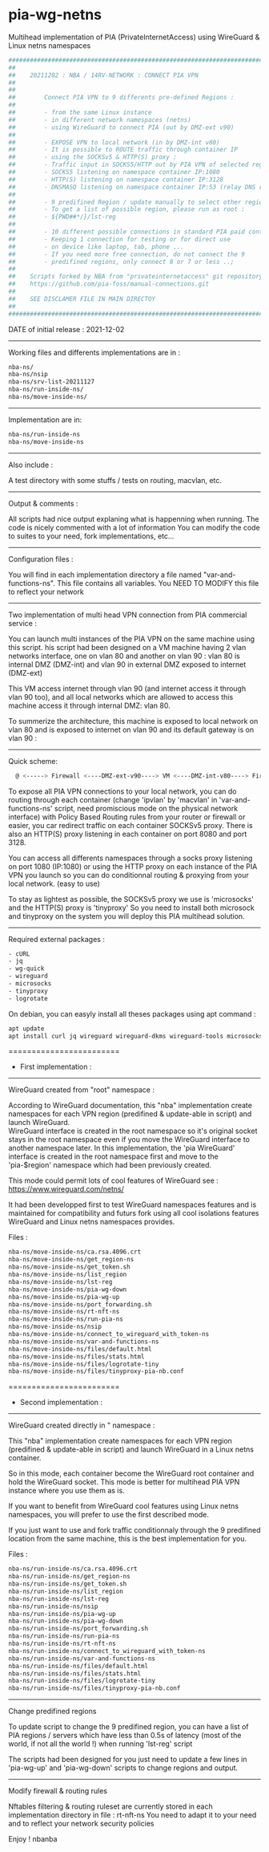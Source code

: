 # pia-wg-netns
Multihead implementation of PIA (PrivateInternetAccess) using WireGuard &amp; Linux netns namespaces
```bash
#############################################################################
##
##    20211202 : NBA / 14RV-NETWORK : CONNECT PIA VPN
##
##
##        Connect PIA VPN to 9 differents pre-defined Regions :
##
##        - from the same Linux instance  
##        - in different network namespaces (netns)
##        - using WireGuard to connect PIA (out by DMZ-ext v90)
##          
##        - EXPOSE VPN to local network (in by DMZ-int v80)
##        - It is possible to ROUTE traffic through container IP 
##        - using the SOCKSv5 & HTTP(S) proxy :  
##        - Traffic input in SOCKS5/HTTP out by PIA VPN of selected region
##        - SOCKS5 listening on namespace container IP:1080
##        - HTTP(S) listening on namespace container IP:3128
##        - DNSMASQ listening on namespace container IP:53 (relay DNS request)
##        
##        - 9 predifined Region / update manually to select other regions
##        - To get a list of possible region, please run as root :      
##        - ${PWD##*/}/lst-reg
##        
##        - 10 different possible connections in standard PIA paid contract 
##        - Keeping 1 connection for testing or for direct use
##        - on device like laptop, tab, phone ... 
##        - If you need more free connection, do not connect the 9 
##        - predifined regions, only connect 8 or 7 or less ..; 
##        
##    Scripts forked by NBA from "privateinternetaccess" git repository: 
##    https://github.com/pia-foss/manual-connections.git    
##
##    SEE DISCLAMER FILE IN MAIN DIRECTOY 
##
#############################################################################
```

DATE of initial release : 2021-12-02


_____________________________________________________
Working files and differents implementations are in : 

```bash
nba-ns/
nba-ns/nsip
nba-ns/srv-list-20211127
nba-ns/run-inside-ns/
nba-ns/move-inside-ns/
```
_______________________
Implementation are in:
```bash
nba-ns/run-inside-ns
nba-ns/move-inside-ns
```
________________
Also include :

A test directory with some stuffs / tests on routing, macvlan, etc.

_____________________
Output & comments :

All scripts had nice output explaning what is happenning when running.
The code is nicely commented with a lot of information
You can modify the code to suites to your need, fork implementations, etc... 

_____________________
Configuration files :

You will find in each implementation directory a file named "var-and-functions-ns".
This file contains all variables.
You NEED TO MODIFY this file to reflect your network 

_____________________________________________________________________________
Two implementation of multi head VPN connection from PIA commercial service : 

You can launch multi instances of the PIA VPN on the same machine using this script.
his script had been designed on a VM machine having 2 vlan networks interface, one on vlan 80 and another
on vlan 90 : vlan 80 is internal DMZ (DMZ-int) and vlan 90 in external DMZ exposed to internet (DMZ-ext)

This VM access internet through vlan 90 (and internet access it through vlan 90 too), and all local networks which are allowed to access this machine access it through internal DMZ: vlan 80. 

To summerize the architecture, this machine is exposed to local network on vlan 80 and is exposed to 
internet on vlan 90 and its default gateway is on vlan 90 :

______________
Quick scheme:
```bash
  @ <-----> Firewall <----DMZ-ext-v90----> VM <----DMZ-int-v80----> Firewall <---- Local-net-v20,30,...
```


To expose all PIA VPN connections to your local network, you can do routing through each container (change 'ipvlan' by 'macvlan' in 'var-and-functions-ns' script, need promiscious mode on the physical network interface) with Policy Based Routing rules from your router or firewall or easier, you car redirect traffic on each container SOCKSv5 proxy. There is also an HTTP(S) proxy listening in each container on port 8080 and port 3128.


You can access all differents namespaces through a socks proxy listening on port 1080 (IP:1080) or using the HTTP proxy on each instance of the PIA VPN you launch so you can do conditionnal routing & proxying from your local network.
(easy to use)

To stay as lightest as possible, the SOCKSv5 proxy we use is 'microsocks' and the HTTP(S) proxy is 'tinyproxy' 
So you need to install both microsock and tinyproxy on the system you will deploy this PIA multihead solution.

____________________________
Required external packages :
```bash
- cURL
- jq
- wg-quick 
- wireguard
- microsocks
- tinyproxy
- logrotate
```
On debian, you can easyly install all theses packages using apt command :
```bash
apt update
apt install curl jq wireguard wireguard-dkms wireguard-tools microsocks tinyproxy
```




========================
- First implementation :                                                                 

________________________________________________
 WireGuard created from "root" namespace : 

According to WireGuard documentation, this "nba" implementation create namespaces for each 
VPN region (predifined & update-able in script) and launch WireGuard.    
WireGuard interface is created in the root namespace so it's original socket stays in the root namespace
even if you move the WireGuard interface to another namespace later.
In this implementation, the 'pia WireGuard' interface is created in the root namespace first and move to
the 'pia-$region' namespace which had been previously created.


This mode could permit lots of cool features of WireGuard
see : https://www.wireguard.com/netns/

It had been developped first to test WireGuard namespaces features and is maintained for compatibility and
futurs fork using all cool isolations features WireGuard and Linux netns namespaces provides.

Files :
```bash
nba-ns/move-inside-ns/ca.rsa.4096.crt
nba-ns/move-inside-ns/get_region-ns
nba-ns/move-inside-ns/get_token.sh
nba-ns/move-inside-ns/list_region
nba-ns/move-inside-ns/lst-reg
nba-ns/move-inside-ns/pia-wg-down
nba-ns/move-inside-ns/pia-wg-up
nba-ns/move-inside-ns/port_forwarding.sh
nba-ns/move-inside-ns/rt-nft-ns
nba-ns/move-inside-ns/run-pia-ns
nba-ns/move-inside-ns/nsip
nba-ns/move-inside-ns/connect_to_wireguard_with_token-ns
nba-ns/move-inside-ns/var-and-functions-ns
nba-ns/move-inside-ns/files/default.html
nba-ns/move-inside-ns/files/stats.html
nba-ns/move-inside-ns/files/logrotate-tiny
nba-ns/move-inside-ns/files/tinyproxy-pia-nb.conf
```


========================
- Second implementation : 

________________________________________________
 WireGuard created directly in " namespace :

This "nba" implementation create namespaces for each VPN region (predifined & update-able in script) and 
launch WireGuard in a Linux netns container.

So in this mode, each container become the WireGuard root container and hold the WireGuard socket.
This mode is better for multihead PIA VPN instance where you use them as is.

If you want to benefit from WireGuard cool features using Linux netns namespaces, you will prefer to use 
the first described mode.

If you just want to use and fork traffic conditionnaly through the 9 predifined location from the same 
machine, this is the best implementation for you.


Files : 
```bash
nba-ns/run-inside-ns/ca.rsa.4096.crt
nba-ns/run-inside-ns/get_region-ns
nba-ns/run-inside-ns/get_token.sh
nba-ns/run-inside-ns/list_region
nba-ns/run-inside-ns/lst-reg
nba-ns/run-inside-ns/nsip
nba-ns/run-inside-ns/pia-wg-up
nba-ns/run-inside-ns/pia-wg-down
nba-ns/run-inside-ns/port_forwarding.sh
nba-ns/run-inside-ns/run-pia-ns
nba-ns/run-inside-ns/rt-nft-ns
nba-ns/run-inside-ns/connect_to_wireguard_with_token-ns
nba-ns/run-inside-ns/var-and-functions-ns
nba-ns/run-inside-ns/files/default.html
nba-ns/run-inside-ns/files/stats.html
nba-ns/run-inside-ns/files/logrotate-tiny
nba-ns/run-inside-ns/files/tinyproxy-pia-nb.conf
```


_________________________
Change predifined regions

To update script to change the 9 predifined region, you can have a list of PIA regions / servers which
have less than 0.5s of latency (most of the world, if not all the world !) when running 'lst-reg' script

The scripts had been designed for you just need to update a few lines in 'pia-wg-up' and 'pia-wg-down' 
scripts to change regions and output.


________________________________
Modify firewall & routing rules

Nftables filtering & routing ruleset are currently stored in each implementation directory in file :
rt-nft-ns
You need to adapt it to your need and to reflect your network security policies



Enjoy !
nbanba
